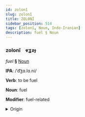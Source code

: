 ```yaml
---
id: zolonî
slug: zolonî
title: ZOLONÎ
sidebar_position: 514
tags: [zolonî, Noun, Indo-Iranian]
description: fuel § Noun
---
```


### zolonî&emsp;<span kind="abugida">ⱴʓƨɟ</span>

*fuel* **§** [Noun](../../tags/Noun)

**IPA**: /ˈd͡ʒɑ.lɑ.ni/

**Verb**: to be fuel

**Noun**: fuel

**Modifier**: fuel-related

<details>
    <summary>Origin</summary>
    Bengali জ্বালানি jalani [ˈd͡ʒalani]<br/>
    <em>Indo-Iranian Language Family</em>
</details>